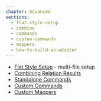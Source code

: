 ```yaml
---
chapter: Advanced
sections:
  - flat-style-setup
  - combine
  - commands
  - custom-commands
  - mappers
  - how-to-build-an-adapter
---
```


* [Flat Style Setup](/learn/advanced/flat-style) - multi-file setup
* [Combining Relation Results](/learn/advanced/combine)
* [Standalone Commands](/learn/advanced/commands)
* [Custom Commands](/learn/advanced/custom_commands)
* [Custom Mappers](/learn/advanced/mappers)

